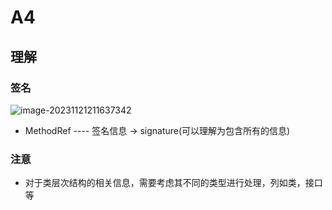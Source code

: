 # A4

## 理解

### 签名

![image-20231121211637342](https://nuthecz.oss-cn-hangzhou.aliyuncs.com/file/202311212116406.png)

- MethodRef ---- 签名信息 -> signature(可以理解为包含所有的信息)

### 注意

- 对于类层次结构的相关信息，需要考虑其不同的类型进行处理，列如类，接口等